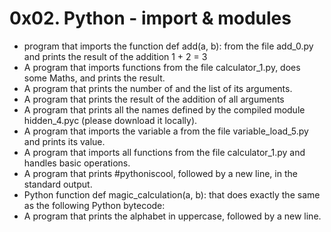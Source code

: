 # 0x02. Python - import & modules
* program that imports the function def add(a, b): from the file add_0.py and prints the result of the addition 1 + 2 = 3
* A program that imports functions from the file calculator_1.py, does some Maths, and prints the result.
* A program that prints the number of and the list of its arguments.
* A program that prints the result of the addition of all arguments
* A program that prints all the names defined by the compiled module hidden_4.pyc (please download it locally).
* A program that imports the variable a from the file variable_load_5.py and prints its value.
* A program that imports all functions from the file calculator_1.py and handles basic operations.
* A program that prints #pythoniscool, followed by a new line, in the standard output.
* Python function def magic_calculation(a, b): that does exactly the same as the following Python bytecode:
* A program that prints the alphabet in uppercase, followed by a new line.

